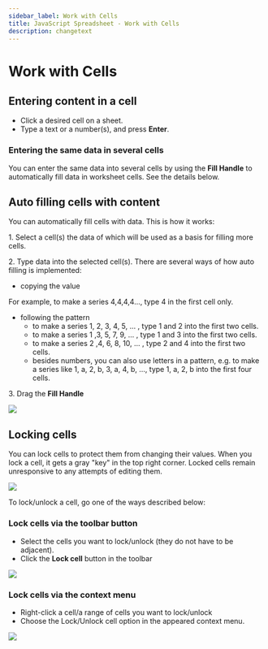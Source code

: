 ```yaml
---
sidebar_label: Work with Cells
title: JavaScript Spreadsheet - Work with Cells
description: changetext
---
```


# Work with Cells

## Entering content in a cell

- Click a desired cell on a sheet.
- Type a text or a number(s), and press **Enter**.

### Entering the same data in several cells

You can enter the same data into several cells by using the **Fill Handle** to automatically fill data in worksheet cells. See the details below.

## Auto filling cells with content

You can automatically fill cells with data.  This is how it works:

1\. Select a cell(s) the data of which will be used as a basis for filling more cells.

2\. Type data into the selected cell(s). There are several ways of how auto filling is implemented:

- copying the value

​For example, to make a series 4,4,4,4..., type 4 in the first cell only.

- following the pattern
    - to make a series 1, 2, 3, 4, 5, ... , type 1 and 2 into the first two cells.
    - to make a series 1 ,3, 5, 7, 9, ... , type 1 and 3 into the first two cells.
    - to make a series 2 ,4, 6, 8, 10, ... , type 2 and 4 into the first two cells.
    - besides numbers, you can also use letters in a pattern, e.g. to make a series like 1, a, 2, b, 3, a, 4, b, ..., type 1, a, 2, b into the first four cells.

3\. Drag the **Fill Handle**

<img src="autofill.gif"/>

## Locking cells

You can lock cells to protect them from changing their values. When you lock a cell, it gets a gray "key" in the top right corner. Locked cells remain unresponsive to any attempts of editing them.

<img src="lockedcells.png"/>

To lock/unlock a cell, go one of the ways described below:

### Lock cells via the toolbar button

- Select the cells you want to lock/unlock (they do not have to be adjacent). 
- Click the **Lock cell** button in the toolbar 

<img src="lock.png"/>

### Lock cells via the context menu

- Right-click a cell/a range of cells you want to lock/unlock
- Choose the Lock/Unlock cell option in the appeared context menu.

<img src="unlock.png"/>
